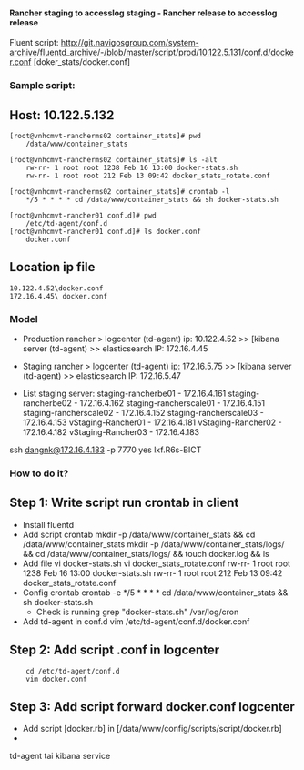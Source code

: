 #### Rancher staging to accesslog staging - Rancher release to accesslog release

Fluent script: http://git.navigosgroup.com/system-archive/fluentd_archive/-/blob/master/script/prod/10.122.5.131/conf.d/docker.conf [doker_stats/docker.conf]
 
### Sample script:
## Host: 10.122.5.132

    [root@vnhcmvt-rancherms02 container_stats]# pwd
        /data/www/container_stats

    [root@vnhcmvt-rancherms02 container_stats]# ls -alt
        rw-rr- 1 root root 1238 Feb 16 13:00 docker-stats.sh
        rw-rr- 1 root root 212 Feb 13 09:42 docker_stats_rotate.conf

    [root@vnhcmvt-rancherms02 container_stats]# crontab -l
        */5 * * * * cd /data/www/container_stats && sh docker-stats.sh

    [root@vnhcmvt-rancher01 conf.d]# pwd
        /etc/td-agent/conf.d
    [root@vnhcmvt-rancher01 conf.d]# ls docker.conf
        docker.conf

## Location ip file
    10.122.4.52\docker.conf
    172.16.4.45\ docker.conf

### Model
 - Production
    rancher > logcenter (td-agent) ip: 10.122.4.52 >> [kibana server (td-agent) >> elasticsearch IP: 172.16.4.45
 - Staging
    rancher > logcenter (td-agent) ip: 172.16.5.75 >> [kibana server (td-agent) >> elasticsearch IP: 172.16.5.47
 
 - List staging server:
        staging-rancherbe01 - 172.16.4.161
        staging-rancherbe02 - 172.16.4.162
        staging-rancherscale01 - 172.16.4.151
        staging-rancherscale02 - 172.16.4.152
        staging-rancherscale03 - 172.16.4.153
        vStaging-Rancher01 - 172.16.4.181
        vStaging-Rancher02 - 172.16.4.182
        vStaging-Rancher03 - 172.16.4.183

ssh dangnk@172.16.4.183 -p 7770
yes
lxf.R6s-BICT

### How to do it?
## Step 1: Write script run crontab in client
 - Install fluentd
 - Add script crontab
        mkdir -p /data/www/container_stats && cd /data/www/container_stats
        mkdir -p /data/www/container_stats/logs/ && cd /data/www/container_stats/logs/ && touch docker.log && ls
 - Add file
vi docker-stats.sh
vi docker_stats_rotate.conf
        rw-rr- 1 root root 1238 Feb 16 13:00 docker-stats.sh
        rw-rr- 1 root root 212 Feb 13 09:42 docker_stats_rotate.conf
 - Config crontab
 crontab -e
        */5 * * * * cd /data/www/container_stats && sh docker-stats.sh
    * Check is running 
                        grep "docker-stats.sh" /var/log/cron
 - Add td-agent in conf.d
    vim /etc/td-agent/conf.d/docker.conf

## Step 2: Add script .conf in logcenter
        cd /etc/td-agent/conf.d
        vim docker.conf

## Step 3: Add script forward docker.conf logcenter
 - Add script [docker.rb] in [/data/www/config/scripts/script/docker.rb]
 - 

td-agent tai kibana service

 

 